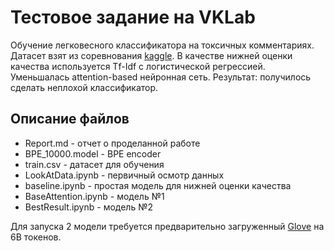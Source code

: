# Тестовое задание на VKLab

Обучение легковесного классификатора на токсичных комментариях. 
Датасет взят из соревнования [kaggle](https://www.kaggle.com/c/jigsaw-toxic-comment-classification-challenge/overview). В качестве нижней оценки качества используется Tf-Idf с логистической регрессией. Уменьшалась attention-based нейронная сеть. Результат: получилось сделать неплохой классификатор.

## Описание файлов
- Report.md - отчет о проделанной работе
- BPE_10000.model - BPE encoder
- train.csv - датасет для обучения
- LookAtData.ipynb - первичный осмотр данных
- baseline.ipynb - простая модель для нижней оценки качества
- BaseAttention.ipynb - модель №1
- BestResult.ipynb - модель №2

Для запуска 2 модели требуется предварительно загруженный [Glove](https://nlp.stanford.edu/projects/glove/) на 6B токенов.  